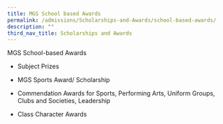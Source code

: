 ```yaml
---
title: MGS School based Awards
permalink: /admissions/Scholarships-and-Awards/school-based-awards/
description: ""
third_nav_title: Scholarships and Awards
---
```

MGS School-based Awards

*   Subject Prizes 
    
*   MGS Sports Award/ Scholarship
    
*   Commendation Awards for Sports, Performing Arts, Uniform Groups, Clubs and Societies, Leadership
    
*   Class Character Awards
